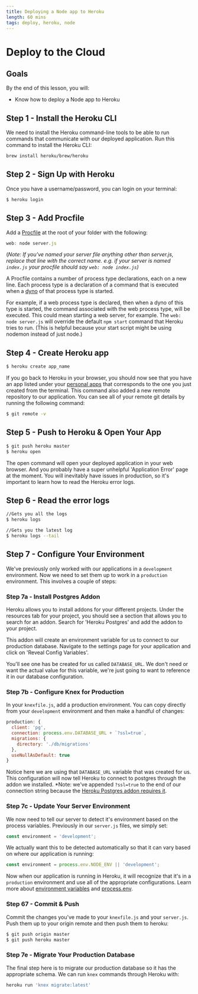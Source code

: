 ```yaml
---
title: Deploying a Node app to Heroku
length: 60 mins
tags: deploy, heroku, node
---
```


# Deploy to the Cloud

## Goals

By the end of this lesson, you will:

* Know how to deploy a Node app to Heroku


## Step 1 - Install the Heroku CLI

We need to install the Heroku command-line tools to be able to run commands that communicate with our deployed application. Run this command to install the Heroku CLI:

```bash
brew install heroku/brew/heroku
```


## Step 2 - Sign Up with Heroku
Once you have a username/password, you can login on your terminal:

```bash
$ heroku login
```


## Step 3 - Add Procfile
Add a [Procfile](https://devcenter.heroku.com/articles/procfile) at the root of your folder with the following:

```js
web: node server.js
```

(*Note: If you've named your server file anything other than server.js, replace that line with the correct name. e.g. if your server is named `index.js` your procfile should say `web: node index.js`)*

A Procfile contains a number of process type declarations, each on a new line. Each process type is a declaration of a command that is executed when a [dyno](https://devcenter.heroku.com/articles/dynos) of that process type is started.

For example, if a web process type is declared, then when a dyno of this type is started, the command associated with the web process type, will be executed. This could mean starting a web server, for example. The `web: node server.js` will override the default `npm start` command that Heroku tries to run. (This is helpful because your start script might be using nodemon instead of just node.)

## Step 4 - Create Heroku app

```bash
$ heroku create app_name
```

If you go back to Heroku in your browser, you should now see that you have an app listed under your [personal apps](https://dashboard.heroku.com/apps) that corresponds to the one you just created from the terminal. This command also added a new remote repository to our application. You can see all of your remote git details by running the following command:

```bash
$ git remote -v
```

## Step 5 - Push to Heroku & Open Your App

```bash
$ git push heroku master
$ heroku open
```

The open command will open your deployed application in your web browser. And you probably have a super unhelpful 'Application Error' page at the moment. You will inevitably have issues in production, so it's important to learn how to read the Heroku error logs.

## Step 6 - Read the error logs

```bash
//Gets you all the logs
$ heroku logs

//Gets you the latest log
$ heroku logs --tail
```

## Step 7 - Configure Your Environment

We've previously only worked with our applications in a `development` environment. Now we need to set them up to work in a `production` environment. This involves a couple of steps:

### Step 7a - Install Postgres Addon

Heroku allows you to install addons for your different projects. Under the resources tab for your project, you should see a section that allows you to search for an addon. Search for 'Heroku Postgres' and add the addon to your project.

This addon will create an environment variable for us to connect to our production database. Navigate to the settings page for your application and click on 'Reveal Config Variables'.

You'll see one has be created for us called `DATABASE_URL`. We don't need or want the actual value for this variable, we're just going to want to reference it in our database configuration.

### Step 7b - Configure Knex for Production

In your `knexfile.js`, add a production environment. You can copy directly from your `development` environment and then make a handful of changes:

```js
production: {
  client: 'pg',
  connection: process.env.DATABASE_URL + `?ssl=true`,
  migrations: {
    directory: './db/migrations'
  },
  useNullAsDefault: true
}
```

Notice here we are using that `DATABASE_URL` variable that was created for us. This configuration will now tell Heroku to connect to postgres through the addon we installed. *Note: we've appended `?ssl=true` to the end of our connection string because the [Heroku Postgres addon requires it](https://devcenter.heroku.com/articles/heroku-postgresql#heroku-postgres-ssl).

### Step 7c - Update Your Server Environment

We now need to tell our server to detect it's environment based on the process variables. Previously in our `server.js` files, we simply set:

```js
const environment = 'development';
```

We actually want this to be detected automatically so that it can vary based on where our application is running:

```js
const environment = process.env.NODE_ENV || 'development';
```

Now when our application is running in Heroku, it will recognize that it's in a `production` environment and use all of the appropriate configurations. Learn more about [environment variables](https://devcenter.heroku.com/articles/config-vars) and [process.env](https://nodejs.org/api/process.html#process_process_env).

### Step 67 - Commit & Push

Commit the changes you've made to your `knexfile.js` and your `server.js`. Push them up to your origin remote and then push them to heroku:

```bash
$ git push origin master
$ git push heroku master
```

### Step 7e - Migrate Your Production Database

The final step here is to migrate our production database so it has the appropriate schema. We can run `knex` commands through Heroku with:

```bash
heroku run 'knex migrate:latest'
```